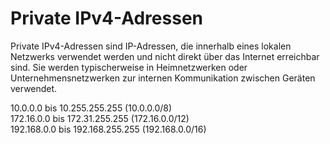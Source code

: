 # Private IPv4-Adressen
Private IPv4-Adressen sind IP-Adressen, die innerhalb eines lokalen Netzwerks verwendet werden und nicht direkt über das Internet erreichbar sind. Sie werden typischerweise in Heimnetzwerken oder Unternehmensnetzwerken zur internen Kommunikation zwischen Geräten verwendet.

10.0.0.0 bis 10.255.255.255 (10.0.0.0/8)  
172.16.0.0 bis 172.31.255.255 (172.16.0.0/12)  
192.168.0.0 bis 192.168.255.255 (192.168.0.0/16)
